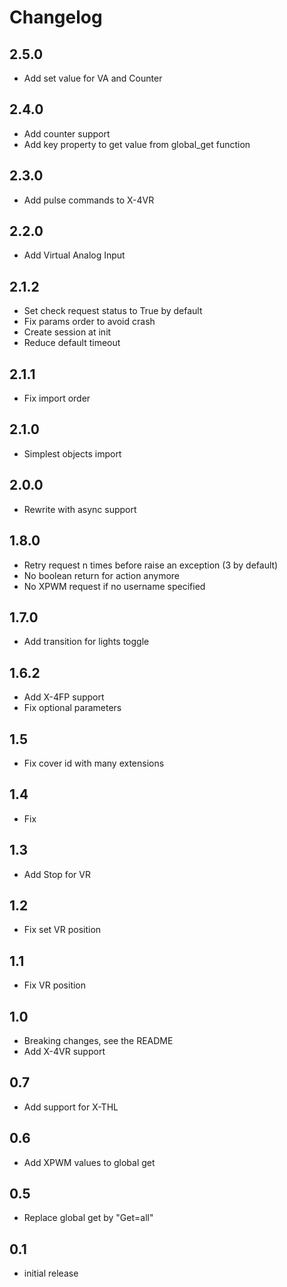 # Changelog

## 2.5.0

- Add set value for VA and Counter

## 2.4.0

- Add counter support
- Add key property to get value from global_get function

## 2.3.0

- Add pulse commands to X-4VR

## 2.2.0

- Add Virtual Analog Input

## 2.1.2

- Set check request status to True by default
- Fix params order to avoid crash
- Create session at init
- Reduce default timeout

## 2.1.1

- Fix import order

## 2.1.0

- Simplest objects import

## 2.0.0

- Rewrite with async support

## 1.8.0

- Retry request n times before raise an exception (3 by default)
- No boolean return for action anymore
- No XPWM request if no username specified

## 1.7.0

- Add transition for lights toggle

## 1.6.2

- Add X-4FP support
- Fix optional parameters

## 1.5

- Fix cover id with many extensions

## 1.4

- Fix

## 1.3

- Add Stop for VR

## 1.2

- Fix set VR position

## 1.1

- Fix VR position

## 1.0

- Breaking changes, see the README
- Add X-4VR support

## 0.7

- Add support for X-THL

## 0.6

- Add XPWM values to global get

## 0.5

- Replace global get by "Get=all"

## 0.1

- initial release
